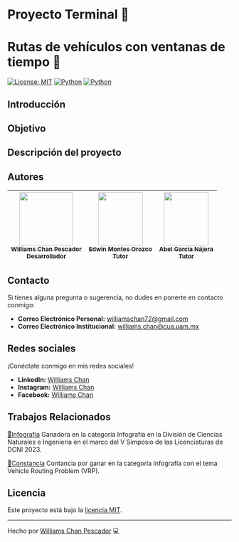 # Proyecto Terminal 📜

# Rutas de vehículos con ventanas de tiempo 🚗

[![License: MIT](https://img.shields.io/badge/License-MIT-yellow.svg)](https://opensource.org/licenses/MIT)
[![Python](https://img.shields.io/badge/C-4.2.1-green?style=flat&logo=cpp&logoColor=ffffff)](https://devdocs.io/c/)
[![Python](https://img.shields.io/badge/Python-v3.12.0-green?style=flat&logo=python&logoColor=ffffff)](https://www.python.org/)

## Introducción

## Objetivo

## Descripción del proyecto


## Autores
| [<img src="https://media.licdn.com/dms/image/D4E03AQGBQ8UgY0VdCg/profile-displayphoto-shrink_200_200/0/1712587269099?e=1718236800&v=beta&t=FzunufKMeNvn0V5mVPv6PAkhr5WNm6G3drEXB4iyxM0" width=120 height=120><br><sub>Williams Chan Pescador</sub><br><sub>Desarrollador</sub>](https://github.com/williams123000) |  [<img src="https://investigacion.uam.mx/images/fichas/88651_a.jpg" width=100 height=120><br><sub>Edwin Montes Orozco</sub><br><sub>Tutor</sub>](https://investigacion.uam.mx/index.php/listado-catalogo/88651) |  [<img src="https://dcni.cua.uam.mx/intranet/src/fotoProfes/1916832396IMG_8569.jpg" width=100 height=120><br><sub>Abel García Nájera</sub><br><sub>Tutor</sub>](https://dcni.cua.uam.mx/division/usuario?p=89) |
| :---: | :---: | :---: |

## Contacto

Si tienes alguna pregunta o sugerencia, no dudes en ponerte en contacto conmigo:

- **Correo Electrónico Personal:** [williamschan72@gmail.com](mailto:williamschan72@gmail.com)
- **Correo Electrónico Institucional:** [williams.chan@cua.uam.mx](mailto:williams.chan@cua.uam.mx)
  
## Redes sociales

¡Conéctate conmigo en mis redes sociales!

- **LinkedIn:** [Williams Chan](https://www.linkedin.com/in/williams-chan-998ba4302/)
- **Instagram:** [Williams Chan](https://www.instagram.com/williamschan)
- **Facebook:** [Williams Chan](https://www.facebook.com/williams.pescador/)

## Trabajos Relacionados
[🎨Infografía](https://drive.google.com/file/d/1N7CSbbh-XNB6k5zAZJr2cQ3qgUilKi_F/view?usp=sharing) Ganadora en la categoría Infografía en la División de Ciencias Naturales e Ingeniería en el marco del V Simposio de las Licenciaturas de DCNI 2023.

[🥇Constancia](https://drive.google.com/file/d/1cjh7rw3e89-_WYlkiLRuJnAwJRhTkHkU/view?usp=sharing) Contancia por ganar en la categoría Infografía con el tema Vehicle Routing Problem (VRP).


## Licencia
Este proyecto está bajo la [licencia MIT](./LICENSE).

---
Hecho por [Williams Chan Pescador](https://github.com/williams123000) 💻
